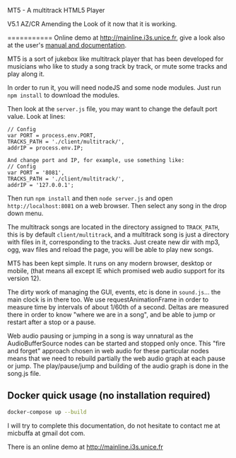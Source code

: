 MT5 - A multitrack HTML5 Player


V5.1 AZ/CR Amending the Look of it now that it is working. 



===========
Online demo at http://mainline.i3s.unice.fr, give a look also at the user's [manual and documentation](http://miageprojet2.unice.fr/Intranet_de_Michel_Buffa/MT5%2c_multitrack_player_for_musicians).

MT5 is a sort of jukebox like multitrack player that has been developed for musicians who like to study a song track by track, or mute some tracks and play along it.

In order to run it, you will need nodeJS and some node modules. Just run `npm install` to download the modules.

Then look at the `server.js` file, you may want to change the default port value. Look at lines:

```
// Config
var PORT = process.env.PORT,
TRACKS_PATH = './client/multitrack/',
addrIP = process.env.IP;

And change port and IP, for example, use something like:
// Config
var PORT = '8081',
TRACKS_PATH = './client/multitrack/',
addrIP = '127.0.0.1';
```

Then run `npm install` and then `node server.js` and open `http://localhost:8081` on a web browser. Then select any song in the drop down menu.

The multitrack songs are located in the directory assigned to `TRACK_PATH`, this is by default `client/multitrack`, and a multitrack song is just a directory with files in it, corresponding to the tracks. Just create new dir with mp3, ogg, wav files and reload the page, you will be able to play new songs.

MT5 has been kept simple. It runs on any modern browser, desktop or mobile, (that means all except IE which promised web audio support for its version 12).

The dirty work of managing the GUI, events, etc is done in `sound.js`... the main clock is in there too. We use requestAnimationFrame in order to measure time by intervals of about 1/60th of a second. Deltas are measured there in order to know "where we are in a song", and be able to jump or restart after a stop or a pause.

Web audio pausing or jumping in a song is way unnatural as the AudioBufferSource nodes can be started and stopped only once. This "fire and forget" approach chosen in web audio for these particular nodes means that we need to rebuild partially the web audio graph at each pause or jump. The play/pause/jump and building of the audio graph is done in the song.js file.

Docker quick usage (no installation required)
-----------

```bash
docker-compose up --build
```

I will try to complete this documentation, do not hesitate to contact me at micbuffa at gmail dot com.

There is an online demo at http://mainline.i3s.unice.fr
